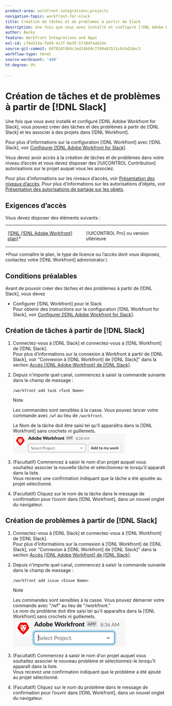 ```yaml
---
product-area: workfront-integrations;projects
navigation-topic: workfront-for-slack
title: Création de tâches et de problèmes à partir de Slack
description: Une fois que vous avez installé et configuré [!DNL Adobe Workfront] pour Slack, vous pouvez créer des tâches et des problèmes à partir de Slack et les associer à des projets dans Workfront.
author: Becky
feature: Workfront Integrations and Apps
exl-id: cf4a514a-fe69-4c2f-8e35-5738dfaab24e
source-git-commit: 04782dfdb8c1ed24bb9c7399a01511c0cbd2dec3
workflow-type: tm+mt
source-wordcount: '440'
ht-degree: 0%

---
```


# Création de tâches et de problèmes à partir de [!DNL Slack]

Une fois que vous avez installé et configuré [!DNL Adobe Workfront for Slack], vous pouvez créer des tâches et des problèmes à partir de [!DNL Slack] et les associer à des projets dans [!DNL Workfront].

Pour plus d’informations sur la configuration [!DNL Workfront] avec [!DNL Slack], voir [Configurer [!DNL Adobe Workfront for Slack]](../../workfront-integrations-and-apps/using-workfront-with-slack/configure-workfront-for-slack.md).

Vous devez avoir accès à la création de tâches et de problèmes dans votre niveau d’accès et vous devez disposer des [!UICONTROL Contribution] autorisations sur le projet auquel vous les associez.

Pour plus d’informations sur les niveaux d’accès, voir [Présentation des niveaux d’accès](../../administration-and-setup/add-users/access-levels-and-object-permissions/access-levels-overview.md). Pour plus d’informations sur les autorisations d’objets, voir [Présentation des autorisations de partage sur les objets](../../workfront-basics/grant-and-request-access-to-objects/sharing-permissions-on-objects-overview.md).

## Exigences d’accès

Vous devez disposer des éléments suivants :

<table style="table-layout:auto"> 
 <col> 
 </col> 
 <col> 
 </col> 
 <tbody> 
  <tr> 
   <td role="rowheader"><a href="https://www.workfront.com/plans" target="_blank">[!DNL [!DNL Adobe Workfront] plan]</a>*</td> 
   <td> <p>[!UICONTROL Pro] ou version ultérieure</p> </td> 
  </tr> 
 </tbody> 
</table>

&#42;Pour connaître le plan, le type de licence ou l’accès dont vous disposez, contactez votre [!DNL Workfront] administrator.\

## Conditions préalables

Avant de pouvoir créer des tâches et des problèmes à partir de [!DNL Slack], vous devez

* Configurer [!DNL Workfront] pour le Slack\
   Pour obtenir des instructions sur la configuration [!DNL Workfront for Slack], voir [Configurer [!DNL Adobe Workfront for Slack]](../../workfront-integrations-and-apps/using-workfront-with-slack/configure-workfront-for-slack.md).

## Création de tâches à partir de [!DNL Slack]

1. Connectez-vous à [!DNL Slack] et connectez-vous à [!DNL Workfront] de [!DNL Slack].\
   Pour plus d’informations sur la connexion à Workfront à partir de [!DNL Slack], voir &quot;Connexion à [!DNL Workfront] de [!DNL Slack]&quot; dans la section [Accès [!DNL Adobe Workfront] de [!DNL Slack]](../../workfront-integrations-and-apps/using-workfront-with-slack/access-workfront-from-slack.md).

1. Depuis n&#39;importe quel canal, commencez à saisir la commande suivante dans le champ de message :

   `/workfront add task <Task Name>`

   >[!NOTE]
   >
   >Les commandes sont sensibles à la casse. Vous pouvez lancer votre commande avec `/wf` au lieu de `/workfront`.
   >  
   >Le Nom de la tâche doit être saisi tel qu’il apparaîtra dans la [!DNL Workfront] sans crochets ni guillemets.\
   >![add_task_to_project.png](assets/add-task-to-project-350x63.png)

1. (Facultatif) Commencez à saisir le nom d’un projet auquel vous souhaitez associer la nouvelle tâche et sélectionnez-le lorsqu’il apparaît dans la liste.\
   Vous recevez une confirmation indiquant que la tâche a été ajoutée au projet sélectionné.
1. (Facultatif) Cliquez sur le nom de la tâche dans le message de confirmation pour l’ouvrir dans [!DNL Workfront], dans un nouvel onglet du navigateur.

## Création de problèmes à partir de [!DNL Slack]

1. Connectez-vous à [!DNL Slack] et connectez-vous à [!DNL Workfront] de [!DNL Slack].\
   Pour plus d’informations sur la connexion à [!DNL Workfront] de [!DNL Slack], voir &quot;Connexion à [!DNL Workfront] de [!DNL Slack]&quot; dans la section [Accès [!DNL Adobe Workfront] de [!DNL Slack]](../../workfront-integrations-and-apps/using-workfront-with-slack/access-workfront-from-slack.md).

1. Depuis n&#39;importe quel canal, commencez à saisir la commande suivante dans le champ de message :

   `/workfront add issue <Issue Name>`

   >[!NOTE]
   >
   >Les commandes sont sensibles à la casse. Vous pouvez démarrer votre commande avec &quot;/wf&quot; au lieu de &quot;/workfront.&quot; \
   >Le nom du problème doit être saisi tel qu’il apparaîtra dans la [!DNL Workfront] sans crochets ni guillemets.\
   >![slack_add_issue_to_project.png](assets/slack-add-issue-to-project-350x88.png)

1. (Facultatif) Commencez à saisir le nom d’un projet auquel vous souhaitez associer le nouveau problème et sélectionnez-le lorsqu’il apparaît dans la liste.\
   Vous recevez une confirmation indiquant que le problème a été ajouté au projet sélectionné.
1. (Facultatif) Cliquez sur le nom du problème dans le message de confirmation pour l’ouvrir dans [!DNL Workfront], dans un nouvel onglet du navigateur.
